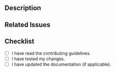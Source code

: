 ## Description
<!-- Please include a summary of the changes and the related issue. -->

## Related Issues
<!-- List any related issues here. -->

## Checklist
- [ ] I have read the contributing guidelines.
- [ ] I have tested my changes.
- [ ] I have updated the documentation (if applicable).